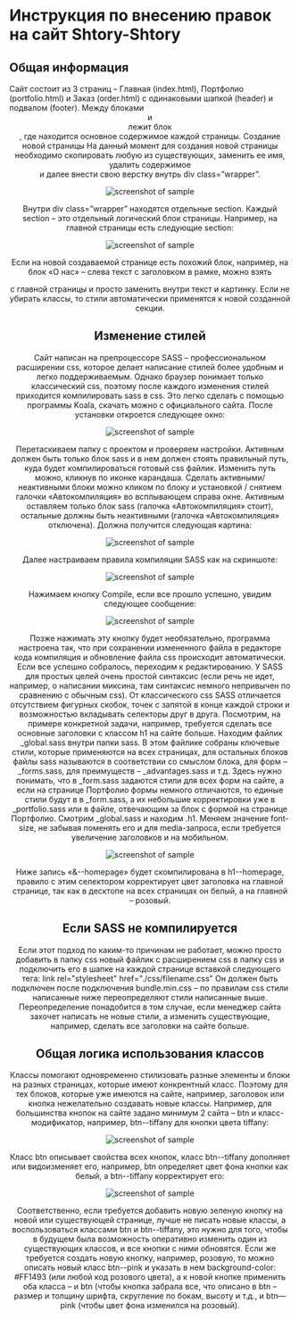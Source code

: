 <h1>Инструкция по внесению правок на сайт Shtory-Shtory</h1>
<h2>Общая информация</h2>
Сайт состоит из 3 страниц – Главная (index.html), Портфолио (portfolio.html) и Заказ (order.html) с одинаковыми шапкой (header) и подвалом (footer). Между блоками <header> и <footer> лежит блок <main>, где находится основное содержимое каждой страницы.
Создание новой страницы
На данный момент для создания новой страницы необходимо скопировать любую из существующих, заменить ее имя, удалить содержимое <div class=”wrapper”></div> и далее внести свою верстку внутрь div class=”wrapper”. 

![screenshot of sample](screens/Screenshot_1.png "Описание будет тут")

Внутри div class=”wrapper” находятся отдельные section. Каждый section – это отдельный логический блок страницы. Например, на главной страницы есть следующие section:

![screenshot of sample](screens/Screenshot_2.png "Описание будет тут")
 
Если на новой создаваемой странице есть похожий блок, например, на блок «О нас» – слева текст с заголовком в рамке, можно взять <section id="about" class="about"></section> с главной страницы и просто заменить внутри текст и картинку. Если не убирать классы, то стили автоматически применятся к новой созданной секции.
<h2>Изменение стилей</h2>
Сайт написан на препроцессоре SASS – профессиональном расширении css, которое делает написание стилей более удобным и легко поддерживаемым. Однако браузер понимает только классический css, поэтому после каждого изменения стилей приходится компилировать sass в css. Это легко сделать с помощью программы Koala, скачать можно с официального сайта. После установки откроется следующее окно:

![screenshot of sample](screens/Screenshot_3.png "Описание будет тут")
 
Перетаскиваем папку с проектом и проверяем настройки. Активным должен быть только блок sass и в нем должен стоять правильный путь, куда будет компилироваться готовый css файлик. Изменить путь можно, кликнув по иконке карандаша. Сделать активными/неактивными блоки можно кликом по блоку и установкой / снятием галочки «Автокомпиляция» во всплывающем справа окне. Активным оставляем только блок sass (галочка «Автокомпиляция» стоит), остальные должны быть неактивными (галочка «Автокомпиляция» отключена). Должна получится следующая картина:

![screenshot of sample](screens/Screenshot_4.png "Описание будет тут")
 
Далее настраиваем правила компиляции SASS как на скриншоте:

![screenshot of sample](screens/Screenshot_5.png "Описание будет тут")
 
Нажимаем кнопку Compile, если все прошло успешно, увидим следующее сообщение:

![screenshot of sample](screens/Screenshot_6.png "Описание будет тут")
 
Позже нажимать эту кнопку будет необязательно, программа настроена так, что при сохранении измененного файла в редакторе кода компиляция и обновление файла css происходит автоматически.
Если все успешно собралось, переходим к редактированию. У SASS для простых целей очень простой синтаксис (если речь не идет, например, о написании миксина, там синтаксис немного непривычен по сравнению с обычным css). От классического css SASS отличается отсутствием фигурных скобок, точек с запятой в конце каждой строки и возможностью вкладывать селекторы друг в друга.
Посмотрим, на примере конкретной задачи, например, требуется сделать все основные заголовки с классом h1 на сайте больше. Находим файлик _global.sass внутри папки sass. В этом файлике собраны ключевые стили, которые применяются на всех страницах, для остальных блоков файлы sass называются в соответствии со смыслом блока, для форм – _forms.sass, для преимуществ – _advantages.sass и т.д. Здесь нужно понимать, что в _form.sass задаются стили для всех форм на сайте, а если на странице Портфолио формы немного отличаются, то единые стили будут в в _form.sass, а их небольшие корректировки уже в _portfolio.sass или в файле, отвечающим за блок с формой на странице Портфолио.
Смотрим _global.sass и находим .h1. Меняем значение font-size, не забывая поменять его и для media-запроса, если требуется увеличение заголовков и на мобильном.

![screenshot of sample](screens/Screenshot_7.png "Описание будет тут")
 
Ниже запись «&--homepage» будет скомпилирована в h1--homepage, правило с этим селектором корректирует цвет заголовка на главной странице, так как в десктопе на всех страницах он белый, а на главной – розовый.
<h2>Если SASS не компилируется</h2>
Если этот подход по каким-то причинам не работает, можно просто добавить в папку css новый файлик с расширением css в папку css и подключить его в шапке на каждой странице вставкой следующего тега:
link rel="stylesheet" href="./css/filename.css"
Он должен быть подключен после подключения bundle.min.css – по правилам css стили написанные ниже переопределяют стили написанные выше. Переопределение понадобится в том случае, если менеджер сайта захочет написать не новые стили, а изменить существующие, например, сделать все заголовки на сайте больше.
<h2>Общая логика использования классов</h2>
Классы помогают одновременно стилизовать разные элементы и блоки на разных страницах, которые имеют конкрентный класс. Поэтому для тех блоков, которые уже имеются на сайте, например, заголовок или кнопка нежелательно создавать новые классы. Например, для большинства кнопок на сайте задано минимум 2 сайта – btn и класс-модификатор, например, btn--tiffany для кнопки цвета tiffany:

![screenshot of sample](screens/Screenshot_8.png "Описание будет тут")
 
Класс btn описывает свойства всех кнопок, класс btn--tiffany дополняет или видоизменяет его, например, btn определяет цвет фона кнопки как белый, а btn--tiffany корректирует его:

![screenshot of sample](screens/Screenshot_9.png "Описание будет тут")
 
Соответственно, если требуется добавить новую зеленую кнопку на новой или существующей странице, лучше не писать новые классы, а воспользоваться классами btn и btn--tiffany, это нужно для того, чтобы в будущем была возможность оперативно изменить один из существующих классов, и все кнопки с ними обновятся.
Если же требуется создать новую кнопку, например, розовую, то можно описать новый класс btn--pink и указать в нем background-color: #FF1493 (или любой код розового цвета), а к новой кнопке применить оба класса – и btn (чтобы кнопка забрала все, что описано в btn – размер и толщину шрифта, скругление по бокам, высоту и т.д., и btn—pink (чтобы цвет фона изменился на розовый).
